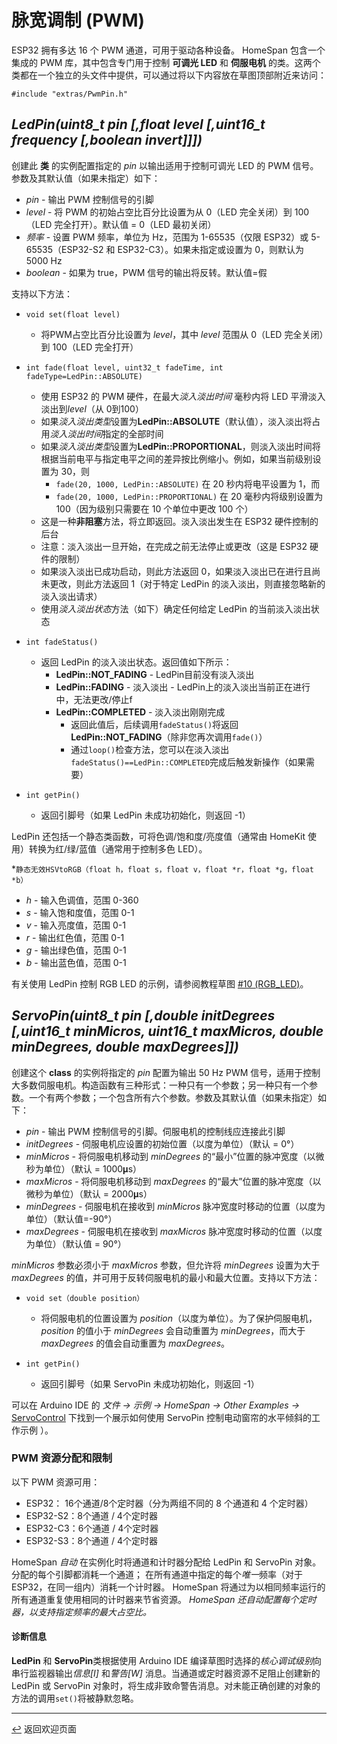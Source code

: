 <!---
<p>时间：2023.7.26翻译</p>
-->

# 脉宽调制 (PWM)

ESP32 拥有多达 16 个 PWM 通道，可用于驱动各种设备。 HomeSpan 包含一个集成的 PWM 库，其中包含专门用于控制 **可调光 LED** 和 **伺服电机** 的类。这两个类都在一个独立的头文件中提供，可以通过将以下内容放在草图顶部附近来访问：

`#include "extras/PwmPin.h"`

## *LedPin(uint8_t pin [,float level [,uint16_t frequency [,boolean invert]]])*

创建此 **类** 的实例配置指定的 *pin* 以输出适用于控制可调光 LED 的 PWM 信号。参数及其默认值（如果未指定）如下：

  * *pin* - 输出 PWM 控制信号的引脚
  * *level* - 将 PWM 的初始占空比百分比设置为从 0（LED 完全关闭）到 100（LED 完全打开）。默认值 = 0（LED 最初关闭）
  * *频率* - 设置 PWM 频率，单位为 Hz，范围为 1-65535（仅限 ESP32）或 5-65535（ESP32-S2 和 ESP32-C3）。如果未指定或设置为 0，则默认为 5000 Hz
 * *boolean* - 如果为 true，PWM 信号的输出将反转。默认值=假
  
 支持以下方法：

* `void set(float level)`

   * 将PWM占空比百分比设置为 *level*，其中 *level* 范围从 0（LED 完全关闭）到 100（LED 完全打开）
  
* `int fade(float level, uint32_t fadeTime, int fadeType=LedPin::ABSOLUTE)`

  * 使用 ESP32 的 PWM 硬件，在最大*淡入淡出时间* 毫秒内将 LED 平滑淡入淡出到*level*（从 0到100）
  * 如果*淡入淡出类型*设置为**LedPin::ABSOLUTE**（默认值），淡入淡出将占用*淡入淡出时间*指定的全部时间
  * 如果*淡入淡出类型*设置为**LedPin::PROPORTIONAL**，则淡入淡出时间将根据当前电平与指定电平之间的差异按比例缩小。例如，如果当前级别设置为 30，则
    * `fade(20, 1000, LedPin::ABSOLUTE)` 在 20 秒内将电平设置为 1，而
    * `fade(20, 1000, LedPin::PROPORTIONAL)` 在 20 毫秒内将级别设置为 100（因为级别只需要在 10 个单位中更改 100 个）
  * 这是一种**非阻塞**方法，将立即返回。淡入淡出发生在 ESP32 硬件控制的后台
  * 注意：淡入淡出一旦开始，在完成之前无法停止或更改（这是 ESP32 硬件的限制）
  * 如果淡入淡出已成功启动，则此方法返回 0，如果淡入淡出已在进行且尚未更改，则此方法返回 1（对于特定 LedPin 的淡入淡出，则直接忽略新的淡入淡出请求）
  * 使用*淡入淡出状态*方法（如下）确定任何给定 LedPin 的当前淡入淡出状态

* `int fadeStatus()`

  * 返回 LedPin 的淡入淡出状态。返回值如下所示：
    * **LedPin::NOT_FADING** - LedPin目前没有淡入淡出
    * **LedPin::FADING** - 淡入淡出 - LedPin上的淡入淡出当前正在进行中，无法更改/停止f
    * **LedPin::COMPLETED** - 淡入淡出刚刚完成
      * 返回此值后，后续调用`fadeStatus()`将返回**LedPin::NOT_FADING**（除非您再次调用`fade()`）
      * 通过`loop()`检查方法，您可以在淡入淡出`fadeStatus()==LedPin::COMPLETED`完成后触发新操作（如果需要）
    
* `int getPin()`

   * 返回引脚号（如果 LedPin 未成功初始化，则返回 -1）
  
LedPin 还包括一个静态类函数，可将色调/饱和度/亮度值（通常由 HomeKit 使用）转换为红/绿/蓝值（通常用于控制多色 LED）。

*`静态无效HSVtoRGB（float h，float s，float v，float *r，float *g，float *b）`

   * *h* - 输入色调值，范围 0-360
   * *s* - 输入饱和度值，范围 0-1
   * *v* - 输入亮度值，范围 0-1
   * *r* - 输出红色值，范围 0-1
   * *g* - 输出绿色值，范围 0-1
   * *b* - 输出蓝色值，范围 0-1

有关使用 LedPin 控制 RGB LED 的示例，请参阅教程草图 [#10 (RGB_LED)](../examples/10-RGB_LED)。

## *ServoPin(uint8_t pin [,double initDegrees [,uint16_t minMicros, uint16_t maxMicros, double minDegrees, double maxDegrees]])*

创建这个 **class** 的实例将指定的 *pin* 配置为输出 50 Hz PWM 信号，适用于控制大多数伺服电机。构造函数有三种形式：一种只有一个参数；另一种只有一个参数。一个有两个参数；一个包含所有六个参数。参数及其默认值（如果未指定）如下：

  * *pin* - 输出 PWM 控制信号的引脚。伺服电机的控制线应连接此引脚
  * *initDegrees* - 伺服电机应设置的初始位置（以度为单位）（默认 = 0°）
  * *minMicros* - 将伺服电机移动到 *minDegrees* 的“最小”位置的脉冲宽度（以微秒为单位）（默认 = 1000𝛍s）
  * *maxMicros* - 将伺服电机移动到 *maxDegrees* 的“最大”位置的脉冲宽度（以微秒为单位）（默认 = 2000𝛍s）
  * *minDegrees* - 伺服电机在接收到 *minMicros* 脉冲宽度时移动的位置（以度为单位）（默认值=-90°）
  * *maxDegrees* - 伺服电机在接收到 *maxMicros* 脉冲宽度时移动的位置（以度为单位）（默认值 = 90°）

*minMicros* 参数必须小于 *maxMicros* 参数，但允许将 *minDegrees* 设置为大于 *maxDegrees* 的值，并可用于反转伺服电机的最小和最大位置。支持以下方法：

* `void set（double position）`

  * 将伺服电机的位置设置为 *position*（以度为单位）。为了保护伺服电机，*position* 的值小于 *minDegrees* 会自动重置为 *minDegrees*，而大于 *maxDegrees* 的值会自动重置为 *maxDegrees*。
  
* `int getPin()`

  * 返回引脚号（如果 ServoPin 未成功初始化，则返回 -1）

可以在 Arduino IDE 的 *文件 → 示例 → HomeSpan → Other Examples →* [ServoControl](../Other%20Examples/ServoControl) 下找到一个展示如何使用 ServoPin 控制电动窗帘的水平倾斜的工作示例 ）。

### PWM 资源分配和限制

以下 PWM 资源可用：

* ESP32： 16个通道/8个定时器（分为两组不同的 8 个通道和 4 个定时器）
* ESP32-S2：8个通道 / 4个定时器
* ESP32-C3：6个通道 / 4个定时器
* ESP32-S3：8个通道 / 4个定时器

HomeSpan *自动* 在实例化时将通道和计时器分配给 LedPin 和 ServoPin 对象。 分配的每个引脚都消耗一个通道； 在所有通道中指定的每个*唯一*频率（对于 ESP32，在同一组内）消耗一个计时器。 HomeSpan 将通过为以相同频率运行的所有通道重复使用相同的计时器来节省资源。 *HomeSpan 还自动配置每个定时器，以支持指定频率的最大占空比。*

#### 诊断信息

**LedPin** 和 **ServoPin**类根据使用 Arduino IDE 编译草图时选择的*核心调试级别*向串行监视器输出*信息\[I\]* 和*警告\[W\]* 消息。当通道或定时器资源不足阻止创建新的 LedPin 或 ServoPin 对象时，将生成非致命警告消息。对未能正确创建的对象的方法的调用`set()`将被静默忽略。

---

[↩️](../README.md) 返回欢迎页面
